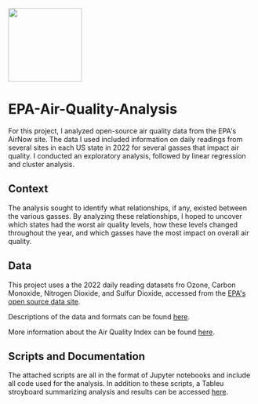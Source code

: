<img src="https://play-lh.googleusercontent.com/8tyWH6oGSpLMM-SSrUeSx5M1u8OWHl2Q-TLCUHdcGanR4UC-hHsVh2UHbE8Y_ZN5EKw" height="150">

# EPA-Air-Quality-Analysis

For this project, I analyzed open-source air quality data from the EPA's AirNow site. The data I used included information on daily readings from several sites in each US state in 2022 for several gasses that impact air quality. I conducted an exploratory analysis, followed by linear regression and cluster analysis. 

## Context

The analysis sought to identify what relationships, if any, existed between the various gasses. By analyzing these relationships, I hoped to uncover which states had the worst air quality levels, how these levels changed throughout the year, and which gasses have the most impact on overall air quality.

## Data

This project uses a the 2022 daily reading datasets fro Ozone, Carbon Monoxide, Nitrogen Dioxide, and Sulfur Dioxide, accessed from the [EPA's open source data site](https://aqs.epa.gov/aqsweb/airdata/download_files.html ).

Descriptions of the data and formats can be found [here](https://aqs.epa.gov/aqsweb/airdata/FileFormats.html#_daily_summary_files%20).

More information about the Air Quality Index can be found [here](https://www.airnow.gov/aqi/aqi-basics/).

## Scripts and Documentation

The attached scripts are all in the format of Jupyter notebooks and include all code used for the analysis. In addition to these scripts, a Tableu stroyboard summarizing analysis and results can be accessed [here](https://public.tableau.com/views/2022USAirQualityAnalysis/2022USAirQualityAnalysis?:language=en-US&publish=yes&:display_count=n&:origin=viz_share_link ).

